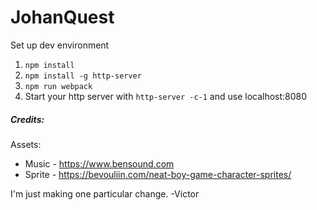 # JohanQuest


Set up dev environment

1. `npm install`
2. `npm install -g http-server`
3. `npm run webpack`
3. Start your http server with `http-server -c-1` and use localhost:8080

##### Credits:

Assets:
- Music - https://www.bensound.com
- Sprite - https://bevouliin.com/neat-boy-game-character-sprites/


I'm just making one particular change. -Victor
